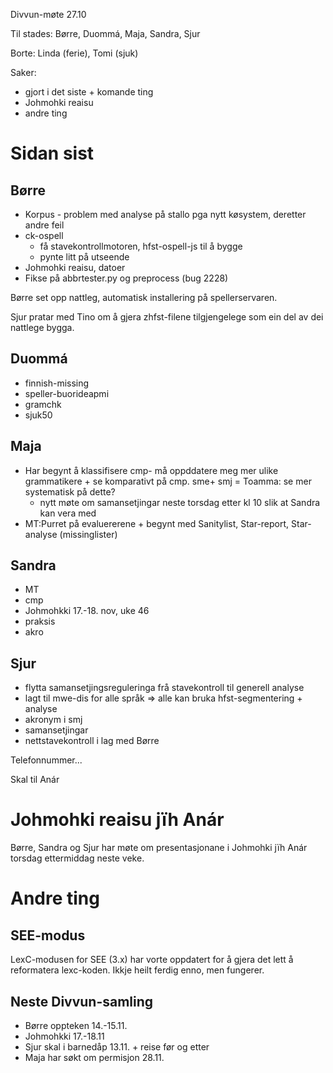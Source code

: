 Divvun-møte 27.10

Til stades: Børre, Duommá, Maja, Sandra, Sjur

Borte: Linda (ferie), Tomi (sjuk)

Saker:
* gjort i det siste + komande ting
* Johmohki reaisu
* andre ting

# Sidan sist
## Børre

* Korpus - problem med analyse på stallo pga nytt køsystem, deretter andre feil
* ck-ospell
    - få stavekontrollmotoren, hfst-ospell-js til å bygge
    - pynte litt på utseende
* Johmohki reaisu, datoer
* Fikse på abbrtester.py og preprocess (bug 2228)

Børre set opp nattleg, automatisk installering på spellerservaren.

Sjur pratar med Tino om å gjera zhfst-filene tilgjengelege som ein del av
dei nattlege bygga.

## Duommá

* finnish-missing
* speller-buorideapmi
* gramchk
* sjuk50

## Maja

* Har begynt å klassifisere cmp- må oppddatere meg mer ulike grammatikere + se
  komparativt på cmp. sme+ smj = Toamma: se mer systematisk på dette?
    - nytt møte om samansetjingar neste torsdag etter kl 10 slik at Sandra kan
   vera med
* MT:Purret på evaluererene + begynt med Sanitylist, Star-report, Star-analyse
  (missinglister)

## Sandra

* MT
* cmp
* Johmohkki 17.-18. nov, uke 46
* praksis
* akro

## Sjur

* flytta samansetjingsreguleringa frå stavekontroll til generell analyse
* lagt til mwe-dis for alle språk => alle kan bruka hfst-segmentering + analyse
* akronym i smj
* samansetjingar
* nettstavekontroll i lag med Børre

Telefonnummer...

Skal til Anár

# Johmohki reaisu jïh Anár

Børre, Sandra og Sjur har møte om presentasjonane i Johmohki jïh Anár torsdag
ettermiddag neste veke.

# Andre ting

## SEE-modus

LexC-modusen for SEE (3.x) har vorte oppdatert for å gjera det lett å
reformatera lexc-koden. Ikkje heilt ferdig enno, men fungerer.

## Neste Divvun-samling

* Børre oppteken 14.-15.11.
* Johmohkki 17.-18.11
* Sjur skal i barnedåp 13.11. + reise før og etter
* Maja har søkt om permisjon 28.11.
